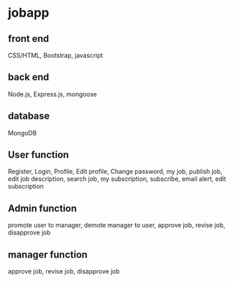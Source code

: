 # jobapp

## front end
CSS/HTML, Bootstrap, javascript

## back end
Node.js, Express.js, mongoose

## database
MongoDB

## User function
Register,
Login,
Profile,
Edit profile,
Change password,
my job,
publish job,
edit job description,
search job,
my subscription,
subscribe,
email alert,
edit subscription

## Admin function
promote user to manager,
demote manager to user,
approve job,
revise job,
disapprove job

## manager function
approve job,
revise job,
disapprove job
